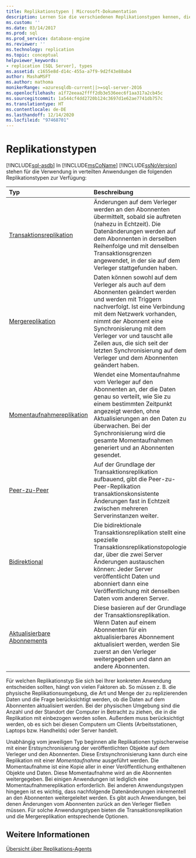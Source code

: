 ```yaml
---
title: Replikationstypen | Microsoft-Dokumentation
description: Lernen Sie die verschiedenen Replikationstypen kennen, die SQL Server für die Verwendung in verteilten Anwendungen bereitstellt.
ms.custom: ''
ms.date: 03/14/2017
ms.prod: sql
ms.prod_service: database-engine
ms.reviewer: ''
ms.technology: replication
ms.topic: conceptual
helpviewer_keywords:
- replication [SQL Server], types
ms.assetid: c1655e8d-d14c-455a-a7f9-9d2f43e88ab4
author: MashaMSFT
ms.author: mathoma
monikerRange: =azuresqldb-current||>=sql-server-2016
ms.openlocfilehash: a1f72eeaa2ffff2db3e536eec6f1aa317a2cb45c
ms.sourcegitcommit: 1a544cf4dd2720b124c3697d1e62ae7741db757c
ms.translationtype: HT
ms.contentlocale: de-DE
ms.lasthandoff: 12/14/2020
ms.locfileid: "97468701"
---
```

# <a name="types-of-replication"></a>Replikationstypen
[!INCLUDE[sql-asdb](../../includes/applies-to-version/sql-asdb.md)]
  In [!INCLUDE[msCoName](../../includes/msconame-md.md)] [!INCLUDE[ssNoVersion](../../includes/ssnoversion-md.md)] stehen für die Verwendung in verteilten Anwendungen die folgenden Replikationstypen zur Verfügung:  

| **Typ** | **Beschreibung** |
|:-------- | :-------------- |
| [Transaktionsreplikation](transactional/transactional-replication.md)| Änderungen auf dem Verleger werden an den Abonnenten übermittelt, sobald sie auftreten (nahezu in Echtzeit). Die Datenänderungen werden auf dem Abonnenten in derselben Reihenfolge und mit denselben Transaktionsgrenzen angewendet, in der sie auf dem Verleger stattgefunden haben. | 
| [Mergereplikation](merge/merge-replication.md) | Daten können sowohl auf dem Verleger als auch auf dem Abonnenten geändert werden und werden mit Triggern nachverfolgt. Ist eine Verbindung mit dem Netzwerk vorhanden, nimmt der Abonnent eine Synchronisierung mit dem Verleger vor und tauscht alle Zeilen aus, die sich seit der letzten Synchronisierung auf dem Verleger und dem Abonnenten geändert haben. | 
| [Momentaufnahmereplikation](snapshot-replication.md) | Wendet eine Momentaufnahme vom Verleger auf den Abonnenten an, der die Daten genau so verteilt, wie Sie zu einem bestimmten Zeitpunkt angezeigt werden, ohne Aktualisierungen an den Daten zu überwachen. Bei der Synchronisierung wird die gesamte Momentaufnahmen generiert und an Abonnenten gesendet.| 
| [Peer-zu-Peer](transactional/peer-to-peer-transactional-replication.md) | Auf der Grundlage der Transaktionsreplikation aufbauend, gibt die Peer-zu-Peer-Replikation transaktionskonsistente Änderungen fast in Echtzeit zwischen mehreren Serverinstanzen weiter. | 
| [Bidirektional](transactional/bidirectional-transactional-replication.md)| Die bidirektionale Transaktionsreplikation stellt eine spezielle Transaktionsreplikationstopologie dar, über die zwei Server Änderungen austauschen können: Jeder Server veröffentlicht Daten und abonniert dann eine Veröffentlichung mit denselben Daten vom anderen Server. | 
| [Aktualisierbare Abonnements](transactional/updatable-subscriptions-for-transactional-replication.md) | Diese basieren auf der Grundlage der Transaktionsreplikation. Wenn Daten auf einem Abonnenten für ein aktualisierbares Abonnement aktualisiert werden, werden Sie zuerst an den Verleger weitergegeben und dann an andere Abonnenten. | 
  
 
Für welchen Replikationstyp Sie sich bei Ihrer konkreten Anwendung entscheiden sollten, hängt von vielen Faktoren ab. So müssen z. B. die physische Replikationsumgebung, die Art und Menge der zu replizierenden Daten und die Frage berücksichtigt werden, ob die Daten auf dem Abonnenten aktualisiert werden. Bei der physischen Umgebung sind die Anzahl und der Standort der Computer in Betracht zu ziehen, die in die Replikation mit einbezogen werden sollen. Außerdem muss berücksichtigt werden, ob es sich bei diesen Computern um Clients (Arbeitsstationen, Laptops bzw. Handhelds) oder Server handelt.  
  
Unabhängig vom jeweiligen Typ beginnen alle Replikationen typischerweise mit einer Erstsynchronisierung der veröffentlichten Objekte auf dem Verleger und den Abonnenten. Diese Erstsynchronisierung kann durch eine Replikation mit einer *Momentaufnahme* ausgeführt werden. Die Momentaufnahme ist eine Kopie aller in einer Veröffentlichung enthaltenen Objekte und Daten. Diese Momentaufnahme wird an die Abonnenten weitergegeben. Bei einigen Anwendungen ist lediglich eine Momentaufnahmereplikation erforderlich. Bei anderen Anwendungstypen hingegen ist es wichtig, dass nachfolgende Datenänderungen inkrementell an den Abonnenten weitergeleitet werden. Es gibt auch Anwendungen, bei denen Änderungen vom Abonnenten zurück an den Verleger fließen müssen. Für solche Anwendungstypen bieten die Transaktionsreplikation und die Mergereplikation entsprechende Optionen.  
  
 
## <a name="see-also"></a>Weitere Informationen  
 [Übersicht über Replikations-Agents](../../relational-databases/replication/agents/replication-agents-overview.md)
  
  
